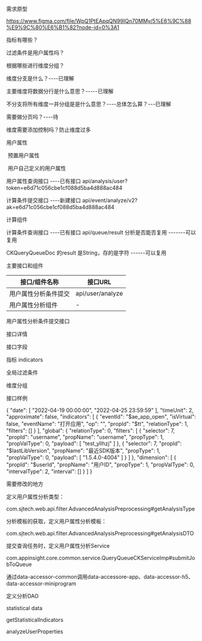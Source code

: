 需求原型

https://www.figma.com/file/WpQ1PtEApqQN99IQn70MMy/5%E6%9C%88%E9%9C%80%E6%B1%82?node-id=0%3A1

指标有哪些？

过滤条件是用户属性吗？

根据哪些进行维度分组？



维度分支是什么？----已理解

主要维度将数据分行是什么意思？-----已理解

不分支将所有维度一并分组是是什么意思？----总体怎么算？---已理解

需要做分页吗？----待

维度需要添加控制吗？防止维度过多







用户属性

​	预置用户属性

​	用户自己定义的用户属性



用户属性查询接口   ----已有接口 api/analysis/user?token=e6d71c056cbe1cf088d5ba4d888ac484

计算条件提交接口   ----新建接口  api/event/analyze/v2?ak=e6d71c056cbe1cf088d5ba4d888ac484

计算组件

计算条件查询接口    ----已有接口 api/queue/result  分析是否能否复用   -------可以复用

CKQueryQueueDoc 的result 是String，存的是字符 ------可以复用



主要接口和组件

| 接口/组件名称        | 接口URL          |
| -------------------- | ---------------- |
| 用户属性分析条件提交 | api/user/analyze |
| 用户属性分析组件     | -                |



用户属性分析条件提交接口

接口详情

接口字段

指标	indicators

全局过滤条件	

维度分组

接口样例

{
    "date": [
        "2022-04-19 00:00:00",
        "2022-04-25 23:59:59"
    ],
    "timeUnit": 2,
    "approximate": false,
    "indicators": [
        {
            "eventId": "\$ae_app_open",
            "isVirtual": false,
            "eventName": "打开应用",
            "op": "",
            "propId": "\$tt",
            "relationType": 1,
            "filters": []
        }
    ],
    "global": {
        "relationType": 0,
        "filters": [
            {
                "selector": 7,
                "propId": "username",
                "propName": "username",
                "propType": 1,
                "propValType": 0,
                "payload": [
                    "test_yllhzj"
                ]
            },
            {
                "selector": 7,
                "propId": "\$lastLibVersion",
                "propName": "最近SDK版本",
                "propType": 1,
                "propValType": 0,
                "payload": [
                    "1.5.4.0-4004"
                ]
            }
        ]
    },
    "dimension": [
        {
            "propId": "$userId",
            "propName": "用户ID",
            "propType": 1,
            "propValType": 0,
            "intervalType": 2,
            "interval": []
        }
    ]
}





需要修改的地方

定义用户属性分析类型：

com.sjtech.web.api.filter.AdvancedAnalysisPreprocessing#getAnalysisType

分析模板的获取，定义用户属性分析模板：

com.sjtech.web.api.filter.AdvancedAnalysisPreprocessing#getAnalysisDTO



提交查询任务时，定义用户属性分析Service

com.appinsight.core.common.service.QueryQueueCKServiceImp#submitJobToQueue

通过data-accessor-common调用data-accessore-app、data-accessor-h5、data-accessor-miniprogram

定义分析DAO





statistical data

getStatisticalIndicators

analyzeUserProperties
